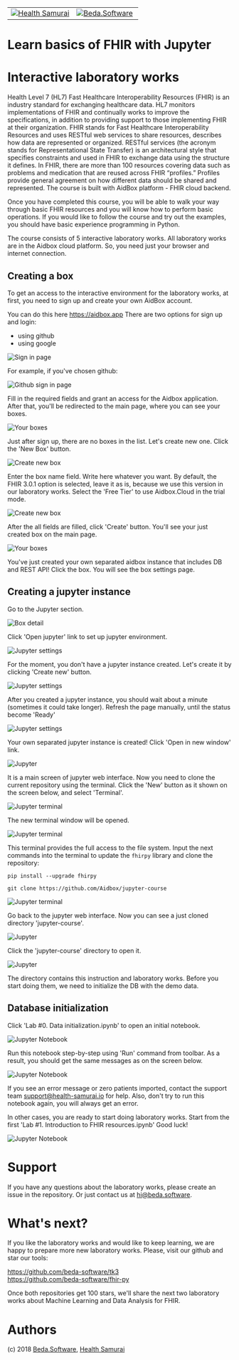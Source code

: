 <table width="100%" border="0">
<tr>
<td width="50%">
<a href="https://www.health-samurai.io/">
<img src="images/health-samurai.png" alt="Health Samurai" />
</a>
</td>
<td width="50%">
<a href="http://beda.software/">
<img src="images/beda-software.png" alt="Beda.Software" />
</a>
</td>
</tr>
</table>

# Learn basics of FHIR with Jupyter 
# Interactive laboratory works

Health Level 7 (HL7) Fast Healthcare Interoperability Resources (FHIR) is an industry standard for exchanging healthcare data. HL7 monitors implementations of FHIR and continually works to improve the specifications, in addition to providing support to those implementing FHIR at their organization. FHIR stands for Fast Healthcare Interoperability Resources and uses RESTful web services to share resources, describes how data are represented or organized. RESTful services (the acronym stands for Representational State Transfer) is an architectural style that specifies constraints and used in FHIR to exchange data using the structure it defines. In FHIR, there are more than 100 resources covering data such as problems and medication that are reused across FHIR “profiles.” Profiles provide general agreement on how different data should be shared and represented.
The course is built with AidBox platform - FHIR cloud backend.

Once you have completed this course, you will be able to walk your way through basic FHIR resources and you will know how to perform basic operations.
If you would like to follow the course and try out the examples, you should have basic experience programming in Python.

The course consists of 5 interactive laboratory works. All laboratory works are in the Aidbox cloud platform. So, you need just your browser and internet connection.

## Creating a box
To get an access to the interactive environment for the laboratory works, at first, you need to sign up and create your own AidBox account.

You can do this here https://aidbox.app
There are two options for sign up and login:
* using github
* using google

![Sign in page](images/signin.png)

For example, if you've chosen github:

![Github sign in page](images/github.png)

Fill in the required fields and grant an access for the Aidbox application.
After that, you'll be redirected to the main page, where you can see your boxes.

![Your boxes](images/boxes.png)

Just after sign up, there are no boxes in the list. Let's create new one. Click the 'New Box' button.

![Create new box](images/create_box.png)

Enter the box name field. Write here whatever you want.
By default, the FHIR 3.0.1 option is selected, leave it as is, because we use this version in our laboratory works.
Select the 'Free Tier' to use Aidbox.Cloud in the trial mode.

![Create new box](images/create_box_2.png)

After the all fields are filled, click 'Create' button.
You'll see your just created box on the main page.

![Your boxes](images/boxes_list_with_box.png)

You've just created your own separated aidbox instance that includes DB and REST API!
Click the box. You will see the box settings page.

## Creating a jupyter instance

Go to the Jupyter section.

![Box detail](images/box_detail_page.png)

Click 'Open jupyter' link to set up jupyter environment.


![Jupyter settings](images/settings_jupyter.png)

For the moment, you don't have a jupyter instance created. Let's create it by clicking 'Create new' button.

![Jupyter settings](images/settings_jupyter_init.png)

After you created a jupyter instance, you should wait about a minute (sometimes it could take longer).
Refresh the page manually, until the status become 'Ready'

![Jupyter settings](images/settings_jupyter_created.png)

Your own separated jupyter instance is created!
Click 'Open in new window' link.

![Jupyter](images/jupyter.png)

It is a main screen of jupyter web interface.
Now you need to clone the current repository using the terminal.  Click the 'New' button as it shown on the screen below, and select 'Terminal'.

![Jupyter terminal](images/jupyter_create_terminal.png)

The new terminal window will be opened.

![Jupyter terminal](images/terminal.png)

This terminal provides the full access to the file system. Input the next commands into the terminal to update the `fhirpy` library and clone the repository:
```
pip install --upgrade fhirpy
```
  
```
git clone https://github.com/Aidbox/jupyter-course
```

![Jupyter terminal](images/terminal_git_clone.png)

Go back to the jupyter web interface. Now you can see a just cloned directory 'jupyter-course'.

![Jupyter](images/jupyter_with_repo.png)

Click the 'jupyter-course' directory to open it.

![Jupyter](images/jupyter_courses.png)

The directory contains this instruction and laboratory works. Before you start doing them, we need to initialize the DB with the demo data.

## Database initialization

Click 'Lab #0. Data initialization.ipynb' to open an initial notebook.

![Jupyter Notebook](images/jupyter_notebook_init.png)

Run this notebook step-by-step using 'Run' command from toolbar.
As a result, you should get the same messages as on the screen below.

![Jupyter Notebook](images/jupyter_notebook_import_results.png)

If you see an error message or zero patients imported, contact the support team support@health-samurai.io for help.
Also, don't try to run this notebook again, you will always get an error.

In other cases, you are ready to start doing laboratory works.
Start from the first 'Lab #1. Introduction to FHIR resources.ipynb'
Good luck!

![Jupyter Notebook](images/jupyter_notebook_first.png)

# Support

If you have any questions about the laboratory works, please create an issue in the repository. Or just contact us at hi@beda.software.

# What's next?

If you like the laboratory works and would like to keep learning, we are happy to prepare more new laboratory works.
Please, visit our github and star our tools:

https://github.com/beda-software/tk3  
https://github.com/beda-software/fhir-py 

Once both repositories get 100 stars, we'll share the next two laboratory works about Machine Learning and Data Analysis for FHIR.

# Authors

(c) 2018 <a href="http://beda.software/">Beda.Software</a>, <a href="https://www.health-samurai.io/"> Health Samurai</a>
